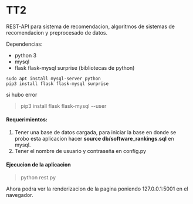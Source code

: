 # TT2
REST-API para sistema de recomendacion, algoritmos de sistemas de recomendacion y preprocesado de datos.

Dependencias:

- python 3
- mysql
- flask flask-mysql surprise (bibliotecas de python)

```
sudo apt install mysql-server python 
pip3 install flask flask-mysql surprise
```
si hubo error
> pip3 install flask flask-mysql --user

#### Requerimientos: 
1. Tener una base de datos cargada, para iniciar la base en donde se probo esta aplicacion hacer **source db/software_rankings.sql** en mysql.
2. Tener el nombre de usuario y contraseña en config.py

#### Ejecucion de la aplicacion
> python rest.py 

Ahora podra ver la renderizacion de la pagina poniendo 127.0.0.1:5001 en el navegador.

